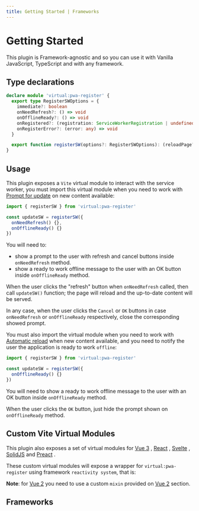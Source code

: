 ```yaml
---
title: Getting Started | Frameworks
---
```


# Getting Started 

This plugin is Framework-agnostic and so you can use it with Vanilla JavaScript, TypeScript and with any framework.

## Type declarations

```ts
declare module 'virtual:pwa-register' {
  export type RegisterSWOptions = {
    immediate?: boolean
    onNeedRefresh?: () => void
    onOfflineReady?: () => void
    onRegistered?: (registration: ServiceWorkerRegistration | undefined) => void
    onRegisterError?: (error: any) => void
  }

  export function registerSW(options?: RegisterSWOptions): (reloadPage?: boolean) => Promise<void>
}
```

## Usage

This plugin exposes a `Vite` virtual module to interact with the service worker, you must import this virtual module 
when you need to work with [Prompt for update](/guide/prompt-for-update.html) on new content available:

```ts
import { registerSW } from 'virtual:pwa-register'

const updateSW = registerSW({
  onNeedRefresh() {},
  onOfflineReady() {}
})
```

You will need to:
- show a prompt to the user with refresh and cancel buttons inside `onNeedRefresh` method.
- show a ready to work offline message to the user with an OK button inside `onOfflineReady` method.

When the user clicks the "refresh" button when `onNeedRefresh` called, then call `updateSW()` function; the page will
reload and the up-to-date content will be served.

In any case, when the user clicks the `Cancel` or `OK` buttons in case `onNeedRefresh` or `onOfflineReady` respectively,
close the corresponding showed prompt.

You must also import the virtual module when you need to work with [Automatic reload](/guide/auto-update.html) when new
content available, and you need to notify the user the application is ready to work `offline`:

```ts
import { registerSW } from 'virtual:pwa-register'

const updateSW = registerSW({
  onOfflineReady() {}
})
```

You will need to show a ready to work offline message to the user with an OK button inside `onOfflineReady` method.

When the user clicks the `OK` button, just hide the prompt shown on `onOfflineReady` method.

## Custom Vite Virtual Modules

This plugin also exposes a set of virtual modules for [Vue 3](https://v3.vuejs.org/) <outbound-link />,
[React](https://reactjs.org/) <outbound-link />, [Svelte](https://svelte.dev/docs) <outbound-link />, 
[SolidJS](https://www.solidjs.com/) <outbound-link /> and [Preact](https://preactjs.com/) <outbound-link />.  

<p id="virtual-modules-frameworks">These custom virtual modules will expose a wrapper for 
<code>virtual:pwa-register</code> using framework <code>reactivity system</code>, that is:</p>

<ul aria-labelledby="virtual-modules-frameworks">
<md-list-anchor href="https://v3.vuejs.org/api/refs-api.html#ref" :external="true">
  <template #heading><code>virtual:pwa-register/vue</code>:&#160;</template>
  <template #link>ref</template>
  <template #trailing>&#160;for <code>Vue 3</code>.</template>
</md-list-anchor>
<md-list-anchor href="https://reactjs.org/docs/hooks-reference.html#usestate" :external="true">
  <template #heading><code>virtual:pwa-register/react</code>:&#160;</template>
  <template #link>useState</template>
  <template #trailing>&#160;for <code>React</code>.</template>
</md-list-anchor>
<md-list-anchor href="https://svelte.dev/docs#writable" :external="true">
  <template #heading><code>virtual:pwa-register/svelte</code>:&#160;</template>
  <template #link>writable</template>
  <template #trailing>&#160;for <code>Svelte</code>.</template>
</md-list-anchor>
<md-list-anchor href="https://www.solidjs.com/docs/latest/api#createsignal" :external="true">
  <template #heading><code>virtual:pwa-register/solid</code>:&#160;</template>
  <template #link>createSignal</template>
  <template #trailing>&#160;for <code>SolidJS</code>.</template>
</md-list-anchor>
<md-list-anchor href="https://preactjs.com/guide/v10/hooks#usestate" :external="true">
  <template #heading><code>virtual:pwa-register/preact</code>:&#160;</template>
  <template #link>useState</template>
  <template #trailing>&#160;for <code>Preact</code>.</template>
</md-list-anchor>
</ul>

**Note**: for [Vue 2](https://vuejs.org/) <outbound-link /> you need to use a custom `mixin` provided on 
[Vue 2](/frameworks/vue.html#vue-2) section.

## Frameworks

<ul aria-labelledby="frameworks">
<md-list-anchor href="/frameworks/vue.html">
  <template #link>Vue</template>
</md-list-anchor>
<md-list-anchor href="/frameworks/react.html">
  <template #link>React</template>
</md-list-anchor>
<md-list-anchor href="/frameworks/svelte.html">
  <template #link>Svelte</template>
</md-list-anchor>
<md-list-anchor href="/frameworks/sveltekit.html">
  <template #link>Sveltekit</template>
</md-list-anchor>
<md-list-anchor href="/frameworks/solidjs.html">
  <template #link>SolidJS</template>
</md-list-anchor>
<md-list-anchor href="/frameworks/preact.html">
  <template #link>Preact</template>
</md-list-anchor>
<md-list-anchor href="/frameworks/vitepress.html">
  <template #link>VitePress</template>
</md-list-anchor>
</ul>
